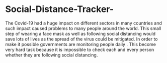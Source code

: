 # Social-Distance-Tracker-
The Covid-19 had a huge impact on different sectors in many countries and such impact caused problems to many people around the world. This small step of wearing a face mask as well as following social distancing would save lots of lives as the spread of the virus could be mitigated.  In order to make it possible governments are monitoring people daily . This become very hard task because it is impossible to check each and every person whether they are following social distancing. 

